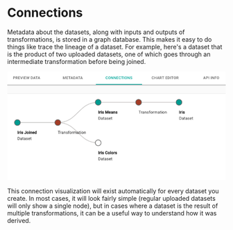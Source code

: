 # Connections

Metadata about the datasets, along with inputs and outputs of transformations, is stored in a graph database. This makes it easy to do things like trace the lineage of a dataset. For example, here's a dataset that is the product of two uploaded datasets, one of which goes through an intermediate transformation before being joined.

![connections-tab](../images/connections-tab.png)

This connection visualization will exist automatically for every dataset you create. In most cases, it will look fairly simple (regular uploaded datasets will only show a single node), but in cases where a dataset is the result of multiple transformations, it can be a useful way to understand how it was derived.